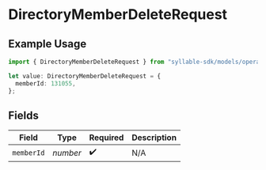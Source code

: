 # DirectoryMemberDeleteRequest

## Example Usage

```typescript
import { DirectoryMemberDeleteRequest } from "syllable-sdk/models/operations";

let value: DirectoryMemberDeleteRequest = {
  memberId: 131055,
};
```

## Fields

| Field              | Type               | Required           | Description        |
| ------------------ | ------------------ | ------------------ | ------------------ |
| `memberId`         | *number*           | :heavy_check_mark: | N/A                |